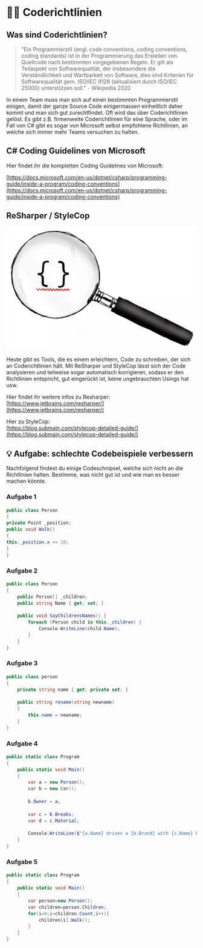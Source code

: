 # 📖💡 Coderichtlinien

## Was sind Coderichtlinien?

> "Ein Programmierstil \(engl. code conventions, coding conventions, coding standards\) ist in der Programmierung das Erstellen von Quellcode nach bestimmten vorgegebenen Regeln. Er gilt als Teilaspekt von Softwarequalität, der insbesondere die Verständlichkeit und Wartbarkeit von Software, dies sind Kriterien für Softwarequalität gem. ISO/IEC 9126 \(aktualisiert durch ISO/IEC 25000\) unterstützen soll." - Wikipedia 2020

In einem Team muss man sich auf einen bestimmten Programmierstil einigen, damit der ganze Source Code einigermassen einheitlich daher kommt und man sich gut zurechtfindet. Oft wird das über Coderichtlinien gelöst. Es gibt z.B. firmenweite Coderichtlinien für eine Sprache, oder im Fall von C\# gibt es sogar von Microsoft selbst empfohlene Richtlinien, an welche sich immer mehr Teams versuchen zu halten.



## C\# Coding Guidelines von Microsoft

Hier findet ihr die kompletten Coding Guidelines von Microsoft:

[https://docs.microsoft.com/en-us/dotnet/csharp/programming-guide/inside-a-program/coding-conventions](https://docs.microsoft.com/en-us/dotnet/csharp/programming-guide/inside-a-program/coding-conventions)

## ReSharper / StyleCop

![](../.gitbook/assets/image%20%2867%29.png)

Heute gibt es Tools, die es einem erleichtern, Code zu schreiben, der sich an Coderichtlinien hält. Mit ReSharper und StyleCop lässt sich der Code analysieren und teilweise sogar automatisch korrigieren, sodass er den Richtlinien entspricht, gut eingerückt ist, keine ungebrauchten Usings hat usw. 

Hier findet ihr weitere infos zu Resharper:  
[https://www.jetbrains.com/resharper/](https://www.jetbrains.com/resharper/)

Hier zu StyleCop:  
[https://blog.submain.com/stylecop-detailed-guide/](https://blog.submain.com/stylecop-detailed-guide/)



## 💡 Aufgabe: schlechte Codebeispiele verbessern

Nachfolgend findest du einige Codeschnipsel, welche sich nicht an die Richtlinien halten. Bestimme, was nicht gut ist und wie man es besser machen könnte.

### Aufgabe 1

```csharp
public class Person
{
private Point _position;
public void Walk()
{
this._position.x += 10;
}
}
```

### Aufgabe 2

```csharp
public class Person
{
    public Person[] _children;
    public string Name { get; set; }
    
    public void SayChildrensNames() {
        foreach (Person child in this._children) {
            Console.WriteLine(child.Name);
        }
    }
}
```

### Aufgabe 3

```csharp
public class person
{
    private string name { get; private set; }
    
    public string rename(string newname)
    {
        this.name = newname;
    }
}
```

### Aufgabe 4

```csharp
public static class Program
{
    public static void Main() 
    {
        var a = new Person();
        var b = new Car();
        
        b.Owner = a;
        
        var c = b.Breaks;
        var d = c.Material;
        
        Console.WriteLine($"{a.Name} drives a {b.Brand} with {c.Name} breaks made of {d}");
    }
}
```

### Aufgabe 5

```csharp
public static class Program
{
    public static void Main() 
    {
        var person=new Person();
        var children=person.Children;
        for(i=0;i<children.Count;i++){
            children[i].Walk();
        }
    }
}
```

